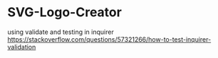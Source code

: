 # SVG-Logo-Creator







using validate and testing in inquirer
https://stackoverflow.com/questions/57321266/how-to-test-inquirer-validation